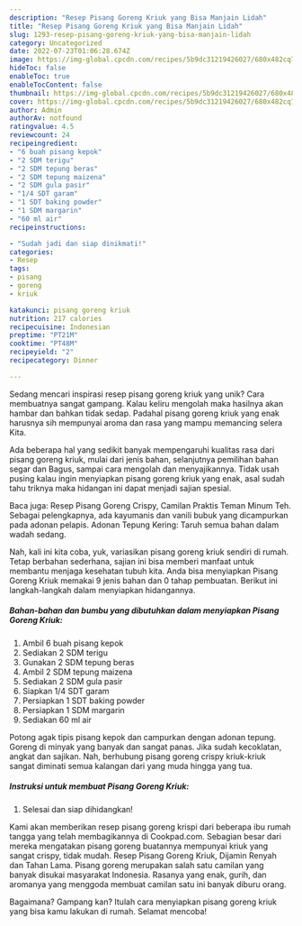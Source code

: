 ```yaml
---
description: "Resep Pisang Goreng Kriuk yang Bisa Manjain Lidah"
title: "Resep Pisang Goreng Kriuk yang Bisa Manjain Lidah"
slug: 1293-resep-pisang-goreng-kriuk-yang-bisa-manjain-lidah
category: Uncategorized
date: 2022-07-23T01:06:28.674Z
image: https://img-global.cpcdn.com/recipes/5b9dc31219426027/680x482cq70/pisang-goreng-kriuk-foto-resep-utama.jpg
hideToc: false
enableToc: true
enableTocContent: false
thumbnail: https://img-global.cpcdn.com/recipes/5b9dc31219426027/680x482cq70/pisang-goreng-kriuk-foto-resep-utama.jpg
cover: https://img-global.cpcdn.com/recipes/5b9dc31219426027/680x482cq70/pisang-goreng-kriuk-foto-resep-utama.jpg
author: Admin
authorAv: notfound
ratingvalue: 4.5
reviewcount: 24
recipeingredient:
- "6 buah pisang kepok"
- "2 SDM terigu"
- "2 SDM tepung beras"
- "2 SDM tepung maizena"
- "2 SDM gula pasir"
- "1/4 SDT garam"
- "1 SDT baking powder"
- "1 SDM margarin"
- "60 ml air"
recipeinstructions:

- "Sudah jadi dan siap dinikmati!"
categories:
- Resep
tags:
- pisang
- goreng
- kriuk

katakunci: pisang goreng kriuk 
nutrition: 217 calories
recipecuisine: Indonesian
preptime: "PT21M"
cooktime: "PT48M"
recipeyield: "2"
recipecategory: Dinner

---
```





Sedang mencari inspirasi resep pisang goreng kriuk yang unik? Cara membuatnya sangat gampang. Kalau keliru mengolah maka hasilnya akan hambar dan bahkan tidak sedap. Padahal pisang goreng kriuk yang enak harusnya sih mempunyai aroma dan rasa yang mampu memancing selera Kita.





Ada beberapa hal yang sedikit banyak mempengaruhi kualitas rasa dari pisang goreng kriuk, mulai dari jenis bahan, selanjutnya pemilihan bahan segar dan Bagus, sampai cara mengolah dan menyajikannya. Tidak usah pusing kalau ingin menyiapkan pisang goreng kriuk yang enak,      asal sudah tahu triknya maka hidangan ini dapat menjadi sajian spesial.














Baca juga: Resep Pisang Goreng Crispy, Camilan Praktis Teman Minum Teh. Sebagai pelengkapnya, ada kayumanis dan vanili bubuk yang dicampurkan pada adonan pelapis. Adonan Tepung Kering: Taruh semua bahan dalam wadah sedang.






Nah, kali ini kita coba, yuk, variasikan pisang goreng kriuk sendiri di rumah. Tetap berbahan sederhana, sajian ini bisa memberi manfaat untuk membantu menjaga kesehatan tubuh kita. Anda bisa menyiapkan Pisang Goreng Kriuk memakai 9 jenis bahan dan 0 tahap pembuatan. Berikut ini langkah-langkah dalam menyiapkan hidangannya.

<!--inarticleads1-->

##### Bahan-bahan dan bumbu yang dibutuhkan dalam menyiapkan Pisang Goreng Kriuk:

1. Ambil 6 buah pisang kepok
1. Sediakan 2 SDM terigu
1. Gunakan 2 SDM tepung beras
1. Ambil 2 SDM tepung maizena
1. Sediakan 2 SDM gula pasir
1. Siapkan 1/4 SDT garam
1. Persiapkan 1 SDT baking powder
1. Persiapkan 1 SDM margarin
1. Sediakan 60 ml air


Potong agak tipis pisang kepok dan campurkan dengan adonan tepung. Goreng di minyak yang banyak dan sangat panas. Jika sudah kecoklatan, angkat dan sajikan. Nah, berhubung pisang goreng crispy kriuk-kriuk sangat diminati semua kalangan dari yang muda hingga yang tua. 

<!--inarticleads2-->

##### Instruksi untuk membuat Pisang Goreng Kriuk:


1. Selesai dan siap dihidangkan!

Kami akan memberikan resep pisang goreng krispi dari beberapa ibu rumah tangga yang telah membagikannya di Cookpad.com. Sebagian besar dari mereka mengatakan pisang goreng buatannya mempunyai kriuk yang sangat crispy, tidak mudah. Resep Pisang Goreng Kriuk, Dijamin Renyah dan Tahan Lama. Pisang goreng merupakan salah satu camilan yang banyak disukai masyarakat Indonesia. Rasanya yang enak, gurih, dan aromanya yang menggoda membuat camilan satu ini banyak diburu orang. 

Bagaimana? Gampang kan? Itulah cara menyiapkan pisang goreng kriuk yang bisa kamu lakukan di rumah. Selamat mencoba!
